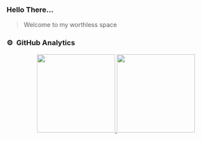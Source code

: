 ### Hello There...
> Welcome to my worthless space

### ⚙️ &nbsp;GitHub Analytics

<p align="center">
<a href="https://github.com/imniwa">
  <img height="180em" src="https://github-readme-stats-eight-theta.vercel.app/api?username=imniwa&show_icons=true&theme=algolia&include_all_commits=true&count_private=true"/>
  <img height="180em" src="https://github-readme-stats-eight-theta.vercel.app/api/top-langs/?username=yunnie-pin&layout=compact&langs_count=8&theme=algolia"/>
</a>
</p>
